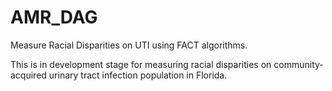 # AMR_DAG
Measure Racial Disparities on UTI using FACT algorithms.

This is in development stage for measuring racial disparities on community-acquired urinary tract infection population in Florida.
